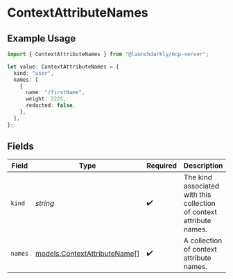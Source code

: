 # ContextAttributeNames

## Example Usage

```typescript
import { ContextAttributeNames } from "@launchdarkly/mcp-server";

let value: ContextAttributeNames = {
  kind: "user",
  names: [
    {
      name: "/firstName",
      weight: 2225,
      redacted: false,
    },
  ],
};
```

## Fields

| Field                                                                | Type                                                                 | Required                                                             | Description                                                          | Example                                                              |
| -------------------------------------------------------------------- | -------------------------------------------------------------------- | -------------------------------------------------------------------- | -------------------------------------------------------------------- | -------------------------------------------------------------------- |
| `kind`                                                               | *string*                                                             | :heavy_check_mark:                                                   | The kind associated with this collection of context attribute names. | user                                                                 |
| `names`                                                              | [models.ContextAttributeName](../models/contextattributename.md)[]   | :heavy_check_mark:                                                   | A collection of context attribute names.                             |                                                                      |